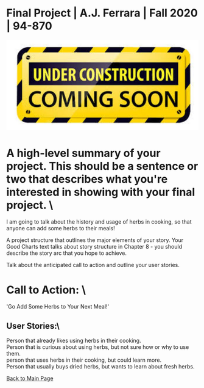 
# Final Project | A.J. Ferrara | Fall 2020 | 94-870


![Test Image 1](download2.jpg) 


# A high-level summary of your project.  This should be a sentence or two that describes what you're interested in showing with your final project. \

I am going to talk about the history and usage of herbs in cooking, so that anyone can add some herbs to their meals!

A project structure that outlines the major elements of your story.  Your Good Charts text talks about story structure in Chapter 8 - you should describe the story arc that you hope to achieve.  

Talk about the anticipated call to action and outline your user stories.  

# Call to Action: \
'Go Add Some Herbs to Your Next Meal!'

## User Stories:\
Person that already likes using herbs in their cooking. \
Person that is curious about using herbs, but not sure how or why to use them. \
person that uses herbs in their cooking, but could learn more. \
Person that usually buys dried herbs, but wants to learn about fresh herbs. 





[Back to Main Page](https://ajferrara.github.io/Telling.Stories.with.Data/)
